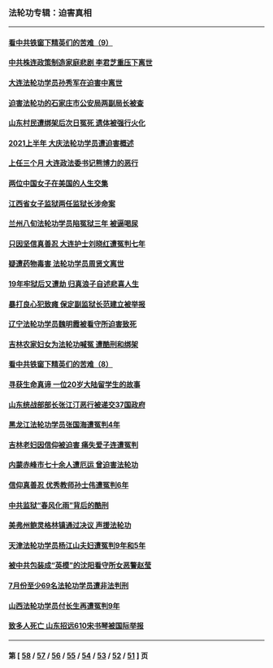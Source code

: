 ### 法轮功专辑：迫害真相
---
#### [看中共铁窗下精英们的苦难（9）](../../pages/nf4379/n13163911.md?08170430) 
#### [中共株连政策制造家庭悲剧 李君芝重压下离世](../../pages/nf4379/n13163660.md?08170430) 
#### [大连法轮功学员孙秀军在迫害中离世](../../pages/nf4379/n13163546.md?08170430) 
#### [迫害法轮功的石家庄市公安局两副局长被查](../../pages/nf4379/n13160627.md?08170430) 
#### [山东村民遭绑架后次日冤死 遗体被强行火化](../../pages/nf4379/n13161947.md?08170430) 
#### [2021上半年 大庆法轮功学员遭迫害概述](../../pages/nf4379/n13160165.md?08170430) 
#### [上任三个月 大连政法委书记熊博力的恶行](../../pages/nf4379/n13157876.md?08170430) 
#### [两位中国女子在美国的人生交集](../../pages/nf4379/n13156138.md?08170430) 
#### [江西省女子监狱两任监狱长涉命案](../../pages/nf4379/n13157475.md?08170430) 
#### [兰州八旬法轮功学员陷冤狱三年 被逼喝尿](../../pages/nf4379/n13155668.md?08170430) 
#### [只因坚信真善忍 大连护士刘晓红遭冤判七年](../../pages/nf4379/n13155547.md?08170430) 
#### [疑遭药物毒害 法轮功学员周贤文离世](../../pages/nf4379/n13154959.md?08170430) 
#### [19年牢狱后又遭劫 归真浪子自述悲喜人生](../../pages/nf4379/n13152646.md?08170430) 
#### [暴打良心犯致瘫 保定副监狱长范建立被举报](../../pages/nf4379/n13153331.md?08170430) 
#### [辽宁法轮功学员魏明霞被看守所迫害致死](../../pages/nf4379/n13152242.md?08170430) 
#### [吉林农家妇女为法轮功喊冤 遭酷刑和绑架](../../pages/nf4379/n13150518.md?08170430) 
#### [看中共铁窗下精英们的苦难（8）](../../pages/nf4379/n13149851.md?08170430) 
#### [寻获生命真谛 一位20岁大陆留学生的故事](../../pages/nf4379/n13151318.md?08170430) 
#### [山东统战部部长张江汀恶行被递交37国政府](../../pages/nf4379/n13143951.md?08170430) 
#### [黑龙江法轮功学员张国海遭冤判4年](../../pages/nf4379/n13148298.md?08170430) 
#### [吉林老妇因信仰被迫害 痛失爱子连遭冤判](../../pages/nf4379/n13149630.md?08170430) 
#### [内蒙赤峰市七十余人遭厄运 曾迫害法轮功](../../pages/nf4379/n13148027.md?08170430) 
#### [信仰真善忍 优秀教师孙士伟遭冤判6年](../../pages/nf4379/n13147752.md?08170430) 
#### [中共监狱“春风化雨”背后的酷刑](../../pages/nf4379/n13147504.md?08170430) 
#### [美弗州鲍灵格林镇通过决议 声援法轮功](../../pages/nf4379/n13146829.md?08170430) 
#### [天津法轮功学员杨江山夫妇遭冤判9年和5年](../../pages/nf4379/n13144588.md?08170430) 
#### [被中共包装成“英模”的沈阳看守所女恶警赵莹](../../pages/nf4379/n13141183.md?08170430) 
#### [7月份至少69名法轮功学员遭非法判刑](../../pages/nf4379/n13140630.md?08170430) 
#### [山西法轮功学员付长生再遭冤判9年](../../pages/nf4379/n13139126.md?08170430) 
#### [致多人死亡 山东招远610宋书琴被国际举报](../../pages/nf4379/n13138249.md?08170430) 

---
#### 第 [ [58](./58.md?08170430) / [57](./57.md?08170430) / [56](./56.md?08170430) / [55](./55.md?08170430) / [54](./54.md?08170430) / [53](./53.md?08170430) / [52](./52.md?08170430) / [51](./51.md?08170430) ] 页
